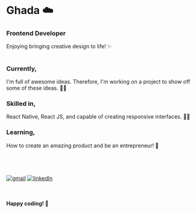 # Ghada ☁️
### Frontend Developer
Enjoying bringing creative design to life! ✨

#

### Currently,
I'm full of awesome ideas. Therefore, I'm working on a project to show off some of these ideas. 💪🏼


### Skilled in,
React Native, React JS, and capable of creating responsive interfaces. 👌🏼


### Learning,
How to create an amazing product and be an entrepreneur! 🚀

#
<br />

[![gmail](https://img.shields.io/badge/Gmail-D14836?style=for-the-badge&logo=gmail&logoColor=white)](mailto:g.f.alaskar@gmail.com)
[![linkedIn](https://img.shields.io/badge/LinkedIn-0A66C2?style=for-the-badge&logo=linkedin&logoColor=white)](https://www.linkedin.com/in/ghadaalaskar/)

<br />

#### Happy coding! 🧡
